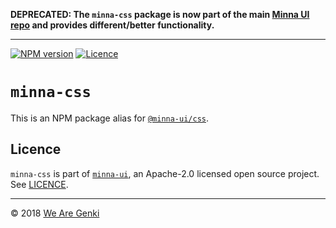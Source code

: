 **DEPRECATED: The `minna-css` package is now part of the main [Minna UI repo](https://github.com/WeAreGenki/minna-ui) and provides different/better functionality.**

---

[![NPM version](https://img.shields.io/npm/v/minna-css.svg)](https://www.npmjs.com/package/minna-css)
[![Licence](https://img.shields.io/npm/l/minna-css.svg)](https://github.com/WeAreGenki/minna-ui/blob/master/LICENCE)

# `minna-css`

This is an NPM package alias for [`@minna-ui/css`](https://github.com/WeAreGenki/minna-ui/tree/master/css).

## Licence

`minna-css` is part of [`minna-ui`](https://github.com/WeAreGenki/minna-ui), an Apache-2.0 licensed open source project. See [LICENCE](https://github.com/WeAreGenki/minna-ui/blob/master/LICENCE).

-----

© 2018 [We Are Genki](https://wearegenki.com)

